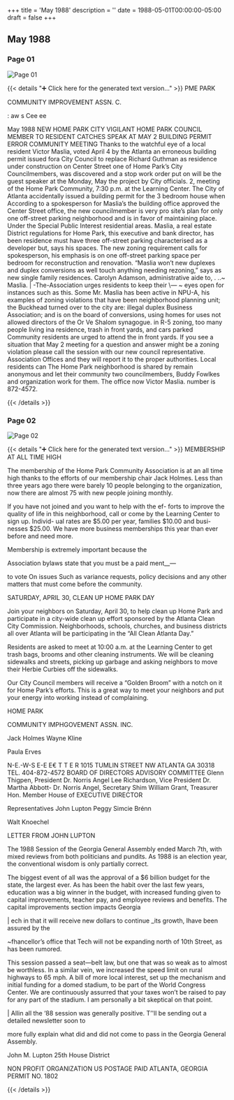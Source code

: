 +++
title = 'May 1988'
description = ''
date = 1988-05-01T00:00:00-05:00
draft = false
+++

## May 1988


### Page 01

![Page 01](/1988-05_01.jpg)

{{< details "➕ Click here for the generated text version..." >}}
PME PARK

COMMUNITY IMPROVEMENT ASSN. C.

: aw s Cee ee

May 1988
NEW HOME PARK CITY VIGILANT HOME PARK
COUNCIL MEMBER TO RESIDENT CATCHES
SPEAK AT MAY 2 BUILDING PERMIT ERROR
COMMUNITY MEETING
Thanks to the watchful eye of a local resident
Victor Maslia, voted April 4 by the Atlanta an erroneous building permit issued fora
City Council to replace Richard Guthman as residence under construction on Center Street
one of Home Park’s City Councilmembers, was discovered and a stop work order put on
will be the guest speaker at the Monday, May the project by City officials.
2, meeting of the Home Park Community,
7:30 p.m. at the Learning Center. The City of Atlanta accidentally issued a
building permit for the 3 bedroom house when
According to a spokesperson for Maslia’s the building office approved the Center Street
office, the new councilmember is very pro site’s plan for only one off-street parking
neighborhood and is in favor of maintaining place. Under the Special Public Interest
residential areas. Maslia, a real estate District regulations for Home Park, this
executive and bank director, has been residence must have three off-street parking
characterised as a developer but, says his spaces. The new zoning requirement calls for
spokesperson, his emphasis is on one off-street parking space per bedroom for
reconstruction and renovation. “Maslia won’t new duplexes and duplex conversions as well
touch anything needing rezoning,” says as new single family residences.
Carolyn Adamson, administrative aide to, . ..~
Maslia. | -The-Association urges residents to keep their
\— ~ eyes open for instances such as this. Some
Mr. Maslia has been active in NPU-A, his examples of zoning violations that have been
neighborhood planning unit; the Buckhead turned over to the city are: illegal duplex
Business Association; and is on the board of conversions, using homes for uses not allowed
directors of the Or Ve Shalom synagogue. in R-5 zoning, too many people living ina
residence, trash in front yards, and cars parked
Community residents are urged to attend the in front yards. If you see a situation that
May 2 meeting for a question and answer might be a zoning violation please call the
session with our new council representative. Association Offices and they will report it to
the proper authorities. Local residents can
The Home Park neighborhood is shared by remain anonymous and let their community
two councilmembers, Buddy Fowlkes and organization work for them. The office
now Victor Maslia. number is 872-4572.


{{< /details >}}




### Page 02

![Page 02](/1988-05_02.jpg)

{{< details "➕ Click here for the generated text version..." >}}
MEMBERSHIP AT
ALL TIME HIGH

The membership of the Home Park Community
Association is at an all time high thanks to the efforts of
our membership chair Jack Holmes. Less than three
years ago there were barely 10 people belonging to the
organization, now there are almost 75 with new people
joining monthly.

If you have not joined and you want to help with the ef-
forts to improve the quality of life in this neighborhood,
call or come by the Learning Center to sign up. Individ-
ual rates are $5.00 per year, families $10.00 and busi-
nesses $25.00. We have more business memberships
this year than ever before and need more.

Membership is extremely important because the

Association bylaws state that you must be a paid ment__—

to vote On issues Such as variance requests, policy
decisions and any other matters that must come before
the community.

SATURDAY, APRIL 30,
CLEAN UP HOME PARK DAY

Join your neighbors on Saturday, April 30, to help clean
up Home Park and participate in a city-wide clean up
effort sponsored by the Atlanta Clean City Commission.
Neighborhoods, schools, churches, and business districts
all over Atlanta will be participating in the “All Clean
Atlanta Day.”

Residents are asked to meet at 10:00 a.m. at the Learning
Center to get trash bags, brooms and other cleaning
instruments. We will be cleaning sidewalks and streets,
picking up garbage and asking neighbors to move their
Herbie Curbies off the sidewalks.

Our City Council members will receive a “Golden
Broom” with a notch on it for Home Park’s efforts. This
is a great way to meet your neighbors and put your
energy into working instead of complaining.

HOME PARK

COMMUNITY IMPHGOVEMENT ASSN. INC.

Jack Holmes
Wayne Kline

Paula Erves

N-E.-W-S E-E E€ T T E R
1015 TUMLIN STREET NW ATLANTA GA 30318 TEL. 404-872-4572
BOARD OF DIRECTORS ADVISORY COMMITTEE
Glenn Thigpen, President Dr. Norris Angel
Lee Richardson, Vice President Dr. Martha Abbott-
Dr. Norris Angel, Secretary Shim
William Grant, Treasurer
Hon. Member House of EXECUTIVE DIRECTOR

Representatives John Lupton Peggy Simcie Brénn

Walt Knoechel

LETTER FROM
JOHN LUPTON

The 1988 Session of the Georgia General
Assembly ended March 7th, with mixed reviews
from both politicians and pundits. As 1988 is an
election year, the conventional wisdom is only
partially correct.

The biggest event of all was the approval of a $6
billion budget for the state, the largest ever. As has
been the habit over the last few years, education
was a big winner in the budget, with increased
funding given to capital improvements, teacher
pay, and employee reviews and benefits. The
capital improvements section impacts Georgia

| ech in that it will receive new dollars to continue
_its growth, Ihave been assured by the

~fhancellor’s office that Tech will not be expanding
north of 10th Street, as has been rumored.

This session passed a seat—belt law, but one that
was so weak as to almost be worthless. In a similar
vein, we increased the speed limit on rural
highways to 65 mph. A bill of more local interest,
set up the mechanism and initial funding for a
domed stadium, to be part of the World Congress
Center. We are continuously assurred that your
taxes won’t be raised to pay for any part of the
stadium. I am personally a bit skeptical on that
point.

| Allin all the ‘88 session was generally positive.
T’'ll be sending out a detailed newsletter soon to

more fully explain what did and did not come to
pass in the Georgia General Assembly.

John M. Lupton
25th House District

NON PROFIT
ORGANIZATION
US POSTAGE PAID
ATLANTA, GEORGIA
PERMIT NO. 1802


{{< /details >}}


